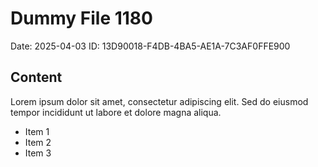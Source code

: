 # Dummy File 1180

Date: 2025-04-03
ID: 13D90018-F4DB-4BA5-AE1A-7C3AF0FFE900

## Content

Lorem ipsum dolor sit amet, consectetur adipiscing elit.
Sed do eiusmod tempor incididunt ut labore et dolore magna aliqua.

* Item 1
* Item 2
* Item 3
